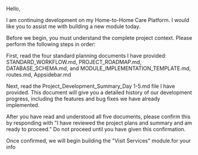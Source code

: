 Hello,

I am continuing development on my Home-to-Home Care Platform. I would like you to assist me with building a new module today.

Before we begin, you must understand the complete project context. Please perform the following steps in order:

First, read the four standard planning documents I have provided: STANDARD_WORKFLOW.md, PROJECT_ROADMAP.md, DATABASE_SCHEMA.md, and MODULE_IMPLEMENTATION_TEMPLATE.md, routes.md, Appsidebar.md

Next, read the Project_Development_Summary_Day 1-5.md file I have provided. This document will give you a detailed history of our development progress, including the features and bug fixes we have already implemented.

After you have read and understood all five documents, please confirm this by responding with "I have reviewed the project plans and summary and am ready to proceed." Do not proceed until you have given this confirmation.

Once confirmed, we will begin building the "Visit Services" module.for your info